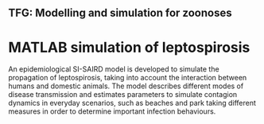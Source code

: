 ## TFG: Modelling  and simulation for zoonoses

# MATLAB simulation of leptospirosis

An epidemiological SI-SAIRD model is developed to simulate the propagation of leptospirosis, taking
into account the interaction between humans and domestic animals. The model
describes different modes of disease transmission and estimates parameters to simulate
contagion dynamics in everyday scenarios, such as beaches and park taking different measures in order 
to determine important infection behaviours.
